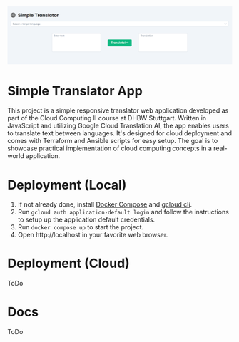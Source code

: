 ![Preview](./docs/preview.png)

# Simple Translator App

This project is a simple responsive translator web application developed as part of the Cloud Computing II course at DHBW Stuttgart. Written in JavaScript and utilizing Google Cloud Translation AI, the app enables users to translate text between languages. It's designed for cloud deployment and comes with Terraform and Ansible scripts for easy setup. The goal is to showcase practical implementation of cloud computing concepts in a real-world application.

# Deployment (Local)

1. If not already done, install [Docker Compose](https://docs.docker.com/compose/install/) and [gcloud cli](https://cloud.google.com/sdk/docs/install).
2. Run `gcloud auth application-default login` and follow the instructions to setup up the application default credentials.
3. Run `docker compose up` to start the project.
4. Open http://localhost in your favorite web browser.

# Deployment (Cloud)

ToDo

# Docs
ToDo
